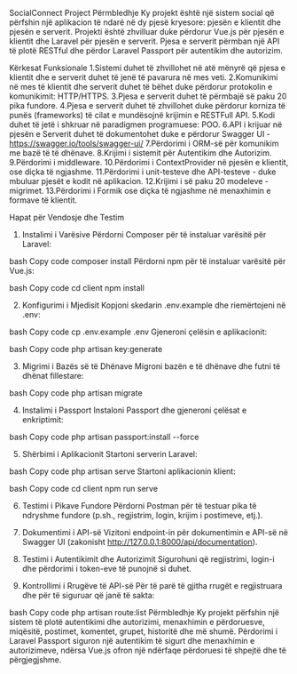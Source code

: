 SocialConnect Project
Përmbledhje
Ky projekt është një sistem social që përfshin një aplikacion të ndarë në dy pjesë kryesore: pjesën e klientit dhe pjesën e serverit. Projekti është zhvilluar duke përdorur Vue.js për pjesën e klientit dhe Laravel për pjesën e serverit. Pjesa e serverit përmban një API të plotë RESTful dhe përdor Laravel Passport për autentikim dhe autorizim.

Kërkesat Funksionale
1.Sistemi duhet të zhvillohet në atë mënyrë që pjesa e klientit dhe e serverit duhet të jenë të pavarura në mes veti.
2.Komunikimi në mes të klientit dhe serverit duhet të bëhet duke përdorur protokolin e komunikimit: HTTP/HTTPS.
3.Pjesa e serverit duhet të përmbajë së paku 20 pika fundore.
4.Pjesa e serverit duhet të zhvillohet duke përdorur korniza të punës (frameworks) të cilat e mundësojnë krijimin e RESTFull API.
5.Kodi duhet të jetë i shkruar në paradigmen programuese: POO.
6.API i krijuar në pjesën e Serverit duhet të dokumentohet duke e përdorur Swagger UI - https://swagger.io/tools/swagger-ui/
7.Përdorimi i ORM-së për komunikim me bazë të të dhënave.
8.Krijimi i sistemit për Autentikim dhe Autorizim.
9.Përdorimi i middleware.
10.Përdorimi i ContextProvider në pjesën e klientit, ose diçka të ngjashme.
11.Përdorimi i unit-testeve dhe API-testeve - duke mbuluar pjesët e kodit në aplikacion.
12.Krijimi i së paku 20 modeleve - migrimet.
13.Përdorimi i Formik ose diçka të ngjashme në menaxhimin e formave të klientit.





Hapat për Vendosje dhe Testim
1. Instalimi i Varësive
Përdorni Composer për të instaluar varësitë për Laravel:

bash
Copy code
composer install
Përdorni npm për të instaluar varësitë për Vue.js:

bash
Copy code
cd client
npm install



2. Konfigurimi i Mjedisit
Kopjoni skedarin .env.example dhe riemërtojeni në .env:

bash
Copy code
cp .env.example .env
Gjeneroni çelësin e aplikacionit:

bash
Copy code
php artisan key:generate



3. Migrimi i Bazës së të Dhënave
Migroni bazën e të dhënave dhe futni të dhënat fillestare:

bash
Copy code
php artisan migrate




4. Instalimi i Passport
Instaloni Passport dhe gjeneroni çelësat e enkriptimit:

bash
Copy code
php artisan passport:install --force



5. Shërbimi i Aplikacionit
Startoni serverin Laravel:

bash
Copy code
php artisan serve
Startoni aplikacionin klient:

bash
Copy code
cd client
npm run serve



6. Testimi i Pikave Fundore
Përdorni Postman për të testuar pika të ndryshme fundore (p.sh., regjistrim, login, krijim i postimeve, etj.).



7. Dokumentimi i API-së
Vizitoni endpoint-in për dokumentimin e API-së në Swagger UI (zakonisht http://127.0.0.1:8000/api/documentation).




8. Testimi i Autentikimit dhe Autorizimit
Sigurohuni që regjistrimi, login-i dhe përdorimi i token-eve të punojnë si duhet.




9. Kontrollimi i Rrugëve të API-së
Për të parë të gjitha rrugët e regjistruara dhe për të siguruar që janë të sakta:

bash
Copy code
php artisan route:list
Përmbledhje
Ky projekt përfshin një sistem të plotë autentikimi dhe autorizimi, menaxhimin e përdoruesve, miqësitë, postimet, komentet, grupet, historitë dhe më shumë. Përdorimi i Laravel Passport siguron një autentikim të sigurt dhe menaxhimin e autorizimeve, ndërsa Vue.js ofron një ndërfaqe përdoruesi të shpejtë dhe të përgjegjshme.
